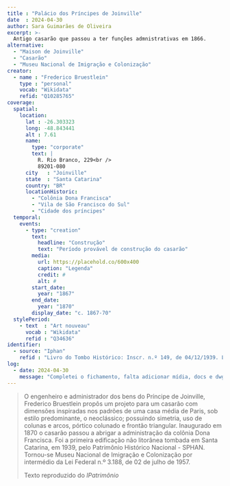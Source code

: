 ```yaml
---
title : "Palácio dos Príncipes de Joinville"
date  : 2024-04-30
author: Sara Guimarães de Oliveira
excerpt: >-
  Antigo casarão que passou a ter funções admnistrativas em 1866.
alternative:
  - "Maison de Joinville"
  - "Casarão"
  - "Museu Nacional de Imigração e Colonização"
creator:
  - name : "Frederico Bruestlein"
    type : "personal"
    vocab: "Wikidata"
    refid: "Q10285765"
coverage:
  spatial:
    location:
      lat : -26.303323 
      long: -48.843441
      alt : 7.61
      name:
        type: "corporate"
        text: |
          R. Rio Branco, 229<br />
          89201-080
      city   : "Joinville"
      state  : "Santa Catarina"
      country: "BR"
      locationHistoric:
        - "Colônia Dona Francisca"
        - "Vila de São Francisco do Sul"
        - "Cidade dos príncipes"
  temporal:
    events:
      - type: "creation"
        text:
          headline: "Construção"
          text: "Período provável de construção do casarão"
        media:
          url: https://placehold.co/600x400
          caption: "Legenda"
          credit: #
          alt: #
        start_date:
          year: "1867"
        end_date:
          year: "1870"
        display_date: "c. 1867-70"
  stylePeriod:
    - text  : "Art nouveau"
      vocab : "Wikidata"
      refid : "Q34636"
identifier:
  - source: "Iphan"
    refid : "Livro do Tombo Histórico: Inscr. n.º 149, de 04/12/1939. Livro do Tombo Belas Artes: Inscr. n.º 290, de 04/12/1939"
log:
  - date: 2024-04-30
    message: "Completei o fichamento, falta adicionar mídia, docs e dwg"
---
```


> O engenheiro e administrador dos bens do Príncipe de Joinville,
> Frederico Bruestlein propôs um projeto para um casarão com dimensões
> inspiradas nos padrões de uma casa média de Paris, sob estilo
> predominante, o neoclássico; possuindo simetria, uso de colunas e arcos,
> pórtico colunado e frontão triangular. Inaugurado em 1870 o casarão
> passou a abrigar a administração da colônia Dona Francisca. Foi a
> primeira edificação não litorânea tombada em Santa Catarina, em 1939,
> pelo Patrimônio Histórico Nacional - SPHAN. Tornou-se Museu Nacional de
> Imigração e Colonização por intermédio da Lei Federal n.º 3.188, de 02
> de julho de 1957.
>
> <footer class="figure-caption">Texto reproduzido
> do <cite>IPatrimônio</footer>
